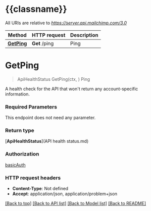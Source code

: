 # {{classname}}

All URIs are relative to *https://server.api.mailchimp.com/3.0*

Method | HTTP request | Description
------------- | ------------- | -------------
[**GetPing**](PingApi.md#GetPing) | **Get** /ping | Ping

# **GetPing**
> ApiHealthStatus GetPing(ctx, )
Ping

A health check for the API that won't return any account-specific information.

### Required Parameters
This endpoint does not need any parameter.

### Return type

[**ApiHealthStatus**](API health status.md)

### Authorization

[basicAuth](../README.md#basicAuth)

### HTTP request headers

 - **Content-Type**: Not defined
 - **Accept**: application/json, application/problem+json

[[Back to top]](#) [[Back to API list]](../README.md#documentation-for-api-endpoints) [[Back to Model list]](../README.md#documentation-for-models) [[Back to README]](../README.md)

